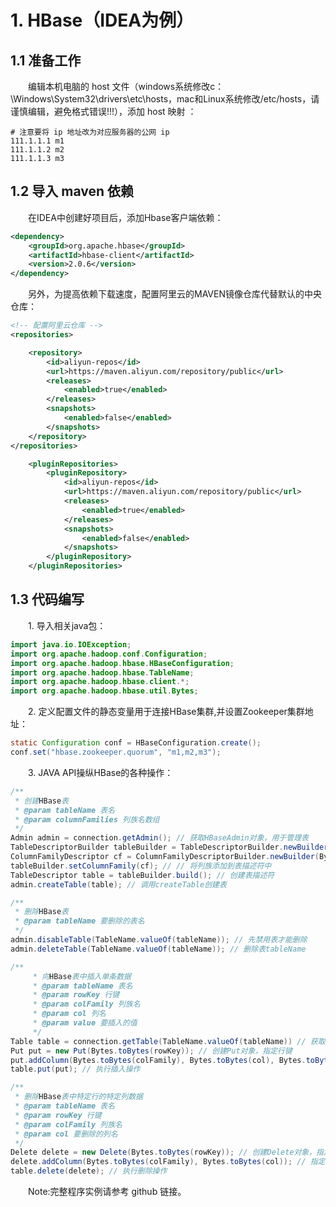 # 1. HBase（IDEA为例）
## 1.1 准备工作
&emsp;&emsp;编辑本机电脑的 host 文件（windows系统修改c：\Windows\System32\drivers\etc\hosts，mac和Linux系统修改/etc/hosts，请谨慎编辑，避免格式错误!!!），添加 host 映射 ：
```shell
# 注意要将 ip 地址改为对应服务器的公网 ip
111.1.1.1 m1
111.1.1.2 m2
111.1.1.3 m3
```
## 1.2 导入 maven 依赖
&emsp;&emsp;在IDEA中创建好项目后，添加Hbase客户端依赖：
```xml
<dependency>
    <groupId>org.apache.hbase</groupId>
    <artifactId>hbase-client</artifactId>
    <version>2.0.6</version>
</dependency>
```
&emsp;&emsp;另外，为提高依赖下载速度，配置阿里云的MAVEN镜像仓库代替默认的中央仓库：
```xml
<!-- 配置阿里云仓库 --> 
<repositories>

    <repository>
        <id>aliyun-repos</id>
        <url>https://maven.aliyun.com/repository/public</url>
        <releases>
            <enabled>true</enabled>
        </releases>
        <snapshots>
            <enabled>false</enabled>
        </snapshots>
    </repository>
</repositories>

    <pluginRepositories>
        <pluginRepository>
            <id>aliyun-repos</id>
            <url>https://maven.aliyun.com/repository/public</url>
            <releases>
                <enabled>true</enabled>
            </releases>
            <snapshots>
                <enabled>false</enabled>
            </snapshots>
        </pluginRepository>
    </pluginRepositories>
```
## 1.3 代码编写
&emsp;&emsp;1. 导入相关java包：
```java
import java.io.IOException;
import org.apache.hadoop.conf.Configuration;
import org.apache.hadoop.hbase.HBaseConfiguration;
import org.apache.hadoop.hbase.TableName;
import org.apache.hadoop.hbase.client.*;
import org.apache.hadoop.hbase.util.Bytes;
```
&emsp;&emsp;2. 定义配置文件的静态变量用于连接HBase集群,并设置Zookeeper集群地址：
```java
static Configuration conf = HBaseConfiguration.create();
conf.set("hbase.zookeeper.quorum", "m1,m2,m3");
```
&emsp;&emsp;3. JAVA API操纵HBase的各种操作：
```java
/**
 * 创建HBase表
 * @param tableName 表名
 * @param columnFamilies 列族名数组
 */
Admin admin = connection.getAdmin(); // 获取HBaseAdmin对象，用于管理表
TableDescriptorBuilder tableBuilder = TableDescriptorBuilder.newBuilder(TableName.valueOf(tableName)); // 使用TableDescriptorBuilder构建表描述符
ColumnFamilyDescriptor cf = ColumnFamilyDescriptorBuilder.newBuilder(Bytes.toBytes(family)).build(); // 使用ColumnFamilyDescriptorBuilder构建列族描述符
tableBuilder.setColumnFamily(cf); // // 将列族添加到表描述符中
TableDescriptor table = tableBuilder.build(); // 创建表描述符
admin.createTable(table); // 调用createTable创建表

/**
 * 删除HBase表
 * @param tableName 要删除的表名
 */
admin.disableTable(TableName.valueOf(tableName)); // 先禁用表才能删除
admin.deleteTable(TableName.valueOf(tableName)); // 删除表tableName

/**
     * 向HBase表中插入单条数据
     * @param tableName 表名
     * @param rowKey 行键
     * @param colFamily 列族名
     * @param col 列名
     * @param value 要插入的值
     */
Table table = connection.getTable(TableName.valueOf(tableName)) // 获取table对象
Put put = new Put(Bytes.toBytes(rowKey)); // 创建Put对象，指定行键
put.addColumn(Bytes.toBytes(colFamily), Bytes.toBytes(col), Bytes.toBytes(value)); // 向Put对象中添加列族、列、值
table.put(put); // 执行插入操作

/**
 * 删除HBase表中特定行的特定列数据
 * @param tableName 表名
 * @param rowKey 行键
 * @param colFamily 列族名
 * @param col 要删除的列名
 */
Delete delete = new Delete(Bytes.toBytes(rowKey)); // 创建Delete对象，指定行键
delete.addColumn(Bytes.toBytes(colFamily), Bytes.toBytes(col)); // 指定要删除的列
table.delete(delete); // 执行删除操作
```
&emsp;&emsp;Note:完整程序实例请参考 github 链接。
